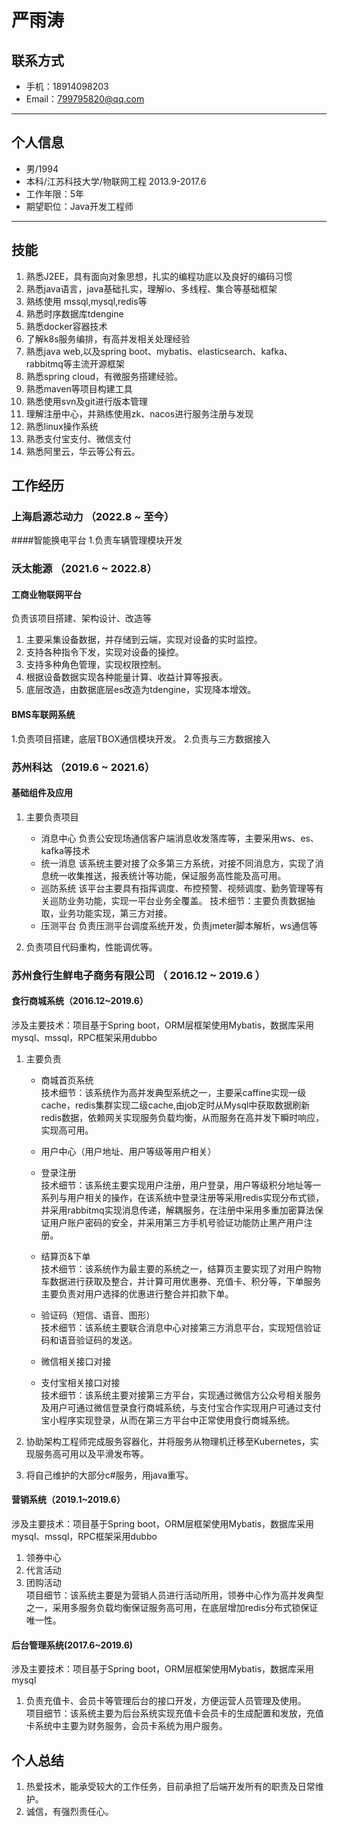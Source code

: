 # 严雨涛

## 联系方式
- 手机：18914098203 
- Email：799795820@qq.com


---

## 个人信息

 - 男/1994 
 - 本科/江苏科技大学/物联网工程 2013.9-2017.6
 - 工作年限：5年
 - 期望职位：Java开发工程师

---

## 技能
1.  熟悉J2EE，具有面向对象思想，扎实的编程功底以及良好的编码习惯
2.  熟悉java语言，java基础扎实，理解io、多线程、集合等基础框架
3.  熟练使用 mssql,mysql,redis等
4.  熟悉时序数据库tdengine
5.  熟悉docker容器技术
6.  了解k8s服务编排，有高并发相关处理经验
7.  熟悉java web,以及spring boot、mybatis、elasticsearch、kafka、rabbitmq等主流开源框架
8.  熟悉spring cloud，有微服务搭建经验。
9.  熟悉maven等项目构建工具
10. 熟悉使用svn及git进行版本管理
11. 理解注册中心，并熟练使用zk、nacos进行服务注册与发现
12. 熟悉linux操作系统
13. 熟悉支付宝支付、微信支付
14. 熟悉阿里云，华云等公有云。


## 工作经历

### 上海启源芯动力 （2022.8 ~ 至今）
####智能换电平台
1.负责车辆管理模块开发

### 沃太能源 （2021.6 ~ 2022.8）
#### 工商业物联网平台
负责该项目搭建、架构设计、改造等
1. 主要采集设备数据，并存储到云端，实现对设备的实时监控。
2. 支持各种指令下发，实现对设备的操控。
3. 支持多种角色管理，实现权限控制。
4. 根据设备数据实现各种能量计算、收益计算等报表。
5. 底层改造，由数据底层es改造为tdengine，实现降本增效。

#### BMS车联网系统
1.负责项目搭建，底层TBOX通信模块开发。
2.负责与三方数据接入

### 苏州科达 （2019.6 ~ 2021.6）
#### 基础组件及应用
1. 主要负责项目
   - 消息中心
     负责公安现场通信客户端消息收发落库等，主要采用ws、es、kafka等技术
   - 统一消息
     该系统主要对接了众多第三方系统，对接不同消息方，实现了消息统一收集推送，报表统计等功能，保证服务高性能及高可用。
   - 巡防系统
     该平台主要具有指挥调度、布控预警、视频调度、勤务管理等有关巡防业务功能，实现一平台业务全覆盖。
     技术细节：主要负责数据抽取，业务功能实现，第三方对接。
   - 压测平台
     负责压测平台调度系统开发，负责jmeter脚本解析，ws通信等
     
2. 负责项目代码重构，性能调优等。

### 苏州食行生鲜电子商务有限公司 （ 2016.12 ~ 2019.6 ）

#### 食行商城系统（2016.12~2019.6）

涉及主要技术：项目基于Spring boot，ORM层框架使用Mybatis，数据库采用mysql、mssql，RPC框架采用dubbo
1. 主要负责
   - 商城首页系统   
     技术细节：该系统作为高并发典型系统之一，主要采caffine实现一级cache，redis集群实现二级cache,由job定时从Mysql中获取数据刷新redis数据，依赖网关实现服务负载均衡，从而服务在高并发下瞬时响应，实现高可用。
     
   - 用户中心（用户地址、用户等级等用户相关）
   - 登录注册  
     技术细节：该系统主要实现用户注册，用户登录，用户等级积分地址等一系列与用户相关的操作，在该系统中登录注册等采用redis实现分布式锁，并采用rabbitmq实现消息传递，解耦服务，在注册中采用多重加密算法保证用户账户密码的安全，并采用第三方手机号验证功能防止黑产用户注册。
     
   - 结算页&下单  
     技术细节：该系统作为最主要的系统之一，结算页主要实现了对用户购物车数据进行获取及整合，并计算可用优惠券、充值卡、积分等，下单服务主要负责对用户选择的优惠进行整合并扣款下单。
     
   - 验证码（短信、语音、图形）  
     技术细节：该系统主要联合消息中心对接第三方消息平台，实现短信验证码和语音验证码的发送。
     
   - 微信相关接口对接  
   - 支付宝相关接口对接  
     技术细节：该系统主要对接第三方平台，实现通过微信方公众号相关服务及用户可通过微信登录食行商城系统，与支付宝合作实现用户可通过支付宝小程序实现登录，从而在第三方平台中正常使用食行商城系统。
     
2. 协助架构工程师完成服务容器化，并将服务从物理机迁移至Kubernetes，实现服务高可用以及平滑发布等。
3. 将自己维护的大部分c#服务，用java重写。

#### 营销系统（2019.1~2019.6）
涉及主要技术：项目基于Spring boot，ORM层框架使用Mybatis，数据库采用mysql、mssql，RPC框架采用dubbo
1. 领券中心
2. 代言活动
3. 团购活动  
  项目细节：该系统主要是为营销人员进行活动所用，领券中心作为高并发典型之一，采用多服务负载均衡保证服务高可用，在底层增加redis分布式锁保证唯一性。

#### 后台管理系统(2017.6~2019.6)  
涉及主要技术：项目基于Spring boot，ORM层框架使用Mybatis，数据库采用mysql
1. 负责充值卡、会员卡等管理后台的接口开发，方便运营人员管理及使用。  
   项目细节：该系统主要为后台系统实现充值卡会员卡的生成配置和发放，充值卡系统中主要为财务服务，会员卡系统为用户服务。

## 个人总结
 1. 热爱技术，能承受较大的工作任务，目前承担了后端开发所有的职责及日常维护。
 2. 诚信，有强烈责任心。

